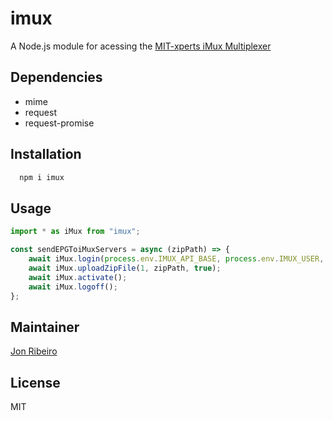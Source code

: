 # imux

A Node.js module for acessing the [MIT-xperts iMux Multiplexer](http://www.mit-xperts.com/products/imux/)

## Dependencies

- mime
- request
- request-promise

## Installation

```bash
  npm i imux
```

## Usage

```javascript
import * as iMux from "imux";

const sendEPGToiMuxServers = async (zipPath) => {
    await iMux.login(process.env.IMUX_API_BASE, process.env.IMUX_USER, process.env.IMUX_PASSWORD);
    await iMux.uploadZipFile(1, zipPath, true);
    await iMux.activate();
    await iMux.logoff();
};
```

## Maintainer

[Jon Ribeiro][0]

## License

MIT

[0]: https://github.com/jonathas